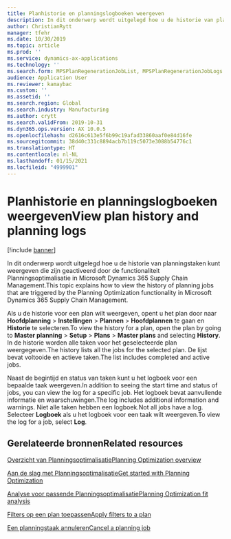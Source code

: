 ```yaml
---
title: Planhistorie en planningslogboeken weergeven
description: In dit onderwerp wordt uitgelegd hoe u de historie van planningstaken kunt weergeven die zijn geactiveerd door de functionaliteit Planningsoptimalisatie.
author: ChristianRytt
manager: tfehr
ms.date: 10/30/2019
ms.topic: article
ms.prod: ''
ms.service: dynamics-ax-applications
ms.technology: ''
ms.search.form: MPSPlanRegenerationJobList, MPSPlanRegenerationJobLogs
audience: Application User
ms.reviewer: kamaybac
ms.custom: ''
ms.assetid: ''
ms.search.region: Global
ms.search.industry: Manufacturing
ms.author: crytt
ms.search.validFrom: 2019-10-31
ms.dyn365.ops.version: AX 10.0.5
ms.openlocfilehash: d2616c613e5f6b99c19afad33860aaf0e84d16fe
ms.sourcegitcommit: 38d40c331c8894acb7b119c5073e3088b54776c1
ms.translationtype: HT
ms.contentlocale: nl-NL
ms.lasthandoff: 01/15/2021
ms.locfileid: "4999901"
---
```

# <a name="view-plan-history-and-planning-logs"></a><span data-ttu-id="ca520-103">Planhistorie en planningslogboeken weergeven</span><span class="sxs-lookup"><span data-stu-id="ca520-103">View plan history and planning logs</span></span>

[!include [banner](../../includes/banner.md)]

<span data-ttu-id="ca520-104">In dit onderwerp wordt uitgelegd hoe u de historie van planningstaken kunt weergeven die zijn geactiveerd door de functionaliteit Planningsoptimalisatie in Microsoft Dynamics 365 Supply Chain Management.</span><span class="sxs-lookup"><span data-stu-id="ca520-104">This topic explains how to view the history of planning jobs that are triggered by the Planning Optimization functionality in Microsoft Dynamics 365 Supply Chain Management.</span></span>

<span data-ttu-id="ca520-105">Als u de historie voor een plan wilt weergeven, opent u het plan door naar **Hoofdplanning** \> **Instellingen** \> **Plannen** \> **Hoofdplannen** te gaan en **Historie** te selecteren.</span><span class="sxs-lookup"><span data-stu-id="ca520-105">To view the history for a plan, open the plan by going to **Master planning** \> **Setup** \> **Plans** \> **Master plans** and selecting **History**.</span></span> <span data-ttu-id="ca520-106">In de historie worden alle taken voor het geselecteerde plan weergegeven.</span><span class="sxs-lookup"><span data-stu-id="ca520-106">The history lists all the jobs for the selected plan.</span></span> <span data-ttu-id="ca520-107">De lijst bevat voltooide en actieve taken.</span><span class="sxs-lookup"><span data-stu-id="ca520-107">The list includes completed and active jobs.</span></span>

<span data-ttu-id="ca520-108">Naast de begintijd en status van taken kunt u het logboek voor een bepaalde taak weergeven.</span><span class="sxs-lookup"><span data-stu-id="ca520-108">In addition to seeing the start time and status of jobs, you can view the log for a specific job.</span></span> <span data-ttu-id="ca520-109">Het logboek bevat aanvullende informatie en waarschuwingen.</span><span class="sxs-lookup"><span data-stu-id="ca520-109">The log includes additional information and warnings.</span></span> <span data-ttu-id="ca520-110">Niet alle taken hebben een logboek.</span><span class="sxs-lookup"><span data-stu-id="ca520-110">Not all jobs have a log.</span></span> <span data-ttu-id="ca520-111">Selecteer **Logboek** als u het logboek voor een taak wilt weergeven.</span><span class="sxs-lookup"><span data-stu-id="ca520-111">To view the log for a job, select **Log**.</span></span>

## <a name="related-resources"></a><span data-ttu-id="ca520-112">Gerelateerde bronnen</span><span class="sxs-lookup"><span data-stu-id="ca520-112">Related resources</span></span>

[<span data-ttu-id="ca520-113">Overzicht van Planningsoptimalisatie</span><span class="sxs-lookup"><span data-stu-id="ca520-113">Planning Optimization overview</span></span>](planning-optimization-overview.md)

[<span data-ttu-id="ca520-114">Aan de slag met Planningsoptimalisatie</span><span class="sxs-lookup"><span data-stu-id="ca520-114">Get started with Planning Optimization</span></span>](get-started.md)

[<span data-ttu-id="ca520-115">Analyse voor passende Planningsoptimalisatie</span><span class="sxs-lookup"><span data-stu-id="ca520-115">Planning Optimization fit analysis</span></span>](planning-optimization-fit-analysis.md)

[<span data-ttu-id="ca520-116">Filters op een plan toepassen</span><span class="sxs-lookup"><span data-stu-id="ca520-116">Apply filters to a plan</span></span>](plan-filters.md)

[<span data-ttu-id="ca520-117">Een planningstaak annuleren</span><span class="sxs-lookup"><span data-stu-id="ca520-117">Cancel a planning job</span></span>](cancel-planning-job.md)

